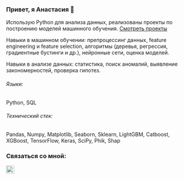 ### Привет, я Анастасия 👋

Использую Python для анализа данных, реализованы проекты по построению моделей машинного обучения. [Смотреть проекты](https://github.com/AnastasiaZaitceva/Portfolio)

Навыки в машинном обучении: препроцессинг данных, feature engineering и feature selection, алгоритмы (деревья, регрессия, градиентные бустинги и др.), нейронные сети, оценка моделей.

Навыки в анализе данных: статистика, поиск аномалий, выявление закономерностей, проверка гипотез.

###### Языки:
Python, SQL

###### Технический стек: 
Pandas, Numpy, Matplotlib, Seaborn, Sklearn, LightGBM, Catboost, XGBoost, TensorFlow, Keras, SciPy, Phik, Shap

### Связаться со мной: 
[<img align="left" alt="Zaitseva_AA | Telegram" width="22px" src="https://cdn.jsdelivr.net/npm/simple-icons@v3/icons/telegram.svg" />](https://t.me/Zaitseva_AA)





